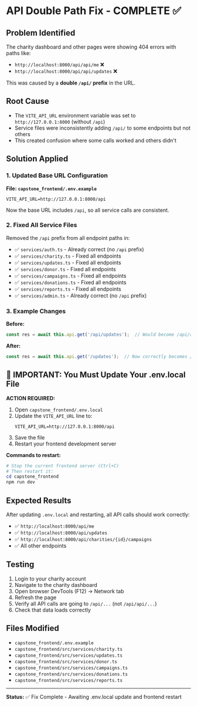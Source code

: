 # API Double Path Fix - COMPLETE ✅

## Problem Identified
The charity dashboard and other pages were showing 404 errors with paths like:
- `http://localhost:8000/api/api/me` ❌
- `http://localhost:8000/api/api/updates` ❌

This was caused by a **double `/api/` prefix** in the URL.

## Root Cause
- The `VITE_API_URL` environment variable was set to `http://127.0.0.1:8000` (without `/api`)
- Service files were inconsistently adding `/api/` to some endpoints but not others
- This created confusion where some calls worked and others didn't

## Solution Applied

### 1. Updated Base URL Configuration
**File: `capstone_frontend/.env.example`**
```
VITE_API_URL=http://127.0.0.1:8000/api
```
Now the base URL includes `/api`, so all service calls are consistent.

### 2. Fixed All Service Files
Removed the `/api` prefix from all endpoint paths in:
- ✅ `services/auth.ts` - Already correct (no `/api` prefix)
- ✅ `services/charity.ts` - Fixed all endpoints
- ✅ `services/updates.ts` - Fixed all endpoints
- ✅ `services/donor.ts` - Fixed all endpoints
- ✅ `services/campaigns.ts` - Fixed all endpoints
- ✅ `services/donations.ts` - Fixed all endpoints
- ✅ `services/reports.ts` - Fixed all endpoints
- ✅ `services/admin.ts` - Already correct (no `/api` prefix)

### 3. Example Changes
**Before:**
```typescript
const res = await this.api.get('/api/updates');  // Would become /api/api/updates
```

**After:**
```typescript
const res = await this.api.get('/updates');  // Now correctly becomes /api/updates
```

## 🚨 IMPORTANT: You Must Update Your .env.local File

**ACTION REQUIRED:**

1. Open `capstone_frontend/.env.local`
2. Update the `VITE_API_URL` line to:
   ```
   VITE_API_URL=http://127.0.0.1:8000/api
   ```
3. Save the file
4. Restart your frontend development server

**Commands to restart:**
```powershell
# Stop the current frontend server (Ctrl+C)
# Then restart it:
cd capstone_frontend
npm run dev
```

## Expected Results
After updating `.env.local` and restarting, all API calls should work correctly:
- ✅ `http://localhost:8000/api/me`
- ✅ `http://localhost:8000/api/updates`
- ✅ `http://localhost:8000/api/charities/{id}/campaigns`
- ✅ All other endpoints

## Testing
1. Login to your charity account
2. Navigate to the charity dashboard
3. Open browser DevTools (F12) → Network tab
4. Refresh the page
5. Verify all API calls are going to `/api/...` (not `/api/api/...`)
6. Check that data loads correctly

## Files Modified
- `capstone_frontend/.env.example`
- `capstone_frontend/src/services/charity.ts`
- `capstone_frontend/src/services/updates.ts`
- `capstone_frontend/src/services/donor.ts`
- `capstone_frontend/src/services/campaigns.ts`
- `capstone_frontend/src/services/donations.ts`
- `capstone_frontend/src/services/reports.ts`

---
**Status:** ✅ Fix Complete - Awaiting .env.local update and frontend restart
